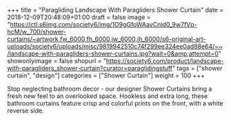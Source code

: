 +++
title = "Paragliding Landscape With Paragliders Shower Curtain"
date = 2018-12-09T20:48:09+01:00
draft = false
image = "https://ctl.s6img.com/society6/img/1O9gGfoWAavCnld0_9w7fVp-hcM/w_700/shower-curtains/~artwork,fw_6000,fh_6000,iw_6000,ih_6000/s6-original-art-uploads/society6/uploads/misc/9819942510c74f299ee324ee0ad88e64/~~/landscape-with-paragliders-shower-curtains.jpg?wait=0&amp;attempt=0"
showonlyimage = false
shopurl = "https://society6.com/product/landscape-with-paragliders_shower-curtain?curator=paraglidingstuff"
tags = ["shower curtain", "design"]
categories = ["Shower Curtain"]
weight = 100
+++

Stop neglecting bathroom decor - our designer Shower Curtains bring a fresh new feel to an overlooked space. Hookless and extra long, these bathroom curtains feature crisp and colorful prints on the front, with a white reverse side.

